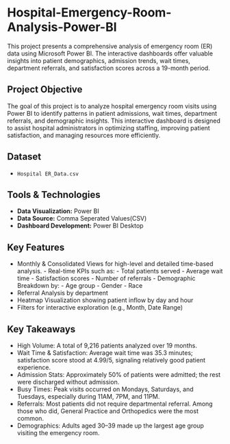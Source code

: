 # Hospital-Emergency-Room-Analysis-Power-BI

This project presents a comprehensive analysis of emergency room (ER) data using Microsoft Power BI. The interactive dashboards offer valuable insights into patient demographics, admission trends, wait times, department referrals, and satisfaction scores across a 19-month period.

## Project Objective

The goal of this project is to analyze hospital emergency room visits using Power BI to identify patterns in patient admissions, wait times, department referrals, and demographic insights. This interactive dashboard is designed to assist hospital administrators in optimizing staffing, improving patient satisfaction, and managing resources more efficiently.

## Dataset

- `Hospital ER_Data.csv`

## Tools & Technologies

- **Data Visualization:** Power BI     
- **Data Source:** Comma Seperated Values(CSV)
- **Dashboard Development:** Power BI Desktop

## Key Features
 
- Monthly & Consolidated Views for high-level and detailed time-based analysis.
      - Real-time KPIs such as:
            - Total patients served
            - Average wait time
            - Satisfaction scores
            - Number of referrals
            - Demographic Breakdown by:
            - Age group
            - Gender
            - Race
- Referral Analysis by department
- Heatmap Visualization showing patient inflow by day and hour
- Filters for interactive exploration (e.g., Month, Date Range)

## Key Takeaways
- High Volume: A total of 9,216 patients analyzed over 19 months.
- Wait Time & Satisfaction: Average wait time was 35.3 minutes; satisfaction score stood at 4.99/5, signaling relatively good patient experience.
- Admission Stats: Approximately 50% of patients were admitted; the rest were discharged without admission.
- Busy Times: Peak visits occurred on Mondays, Saturdays, and Tuesdays, especially during 11AM, 7PM, and 11PM.
- Referrals: Most patients did not require departmental referral. Among those who did, General Practice and Orthopedics were the most common.
- Demographics: Adults aged 30–39 made up the largest age group visiting the emergency room.

